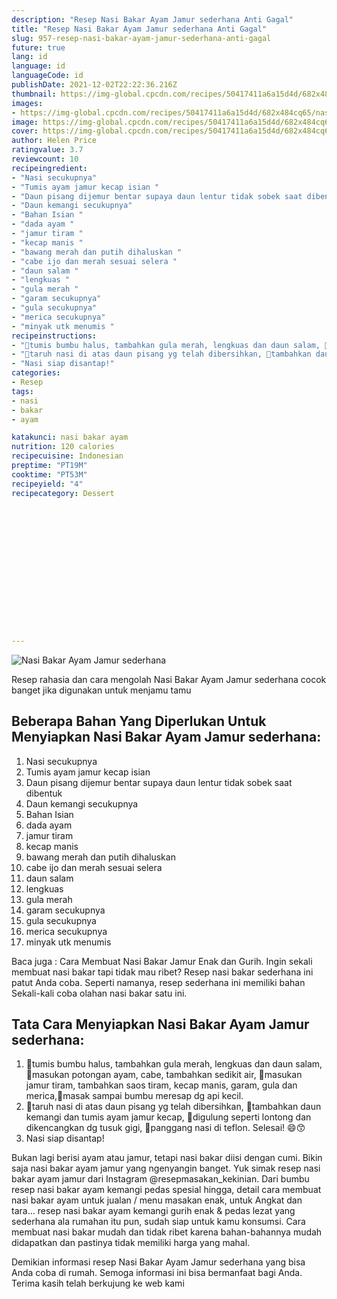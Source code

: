 ```yaml
---
description: "Resep Nasi Bakar Ayam Jamur sederhana Anti Gagal"
title: "Resep Nasi Bakar Ayam Jamur sederhana Anti Gagal"
slug: 957-resep-nasi-bakar-ayam-jamur-sederhana-anti-gagal
future: true
lang: id
language: id
languageCode: id
publishDate: 2021-12-02T22:22:36.216Z 
thumbnail: https://img-global.cpcdn.com/recipes/50417411a6a15d4d/682x484cq65/nasi-bakar-ayam-jamur-sederhana-foto-resep-utama.png
images:
- https://img-global.cpcdn.com/recipes/50417411a6a15d4d/682x484cq65/nasi-bakar-ayam-jamur-sederhana-foto-resep-utama.png
image: https://img-global.cpcdn.com/recipes/50417411a6a15d4d/682x484cq65/nasi-bakar-ayam-jamur-sederhana-foto-resep-utama.png
cover: https://img-global.cpcdn.com/recipes/50417411a6a15d4d/682x484cq65/nasi-bakar-ayam-jamur-sederhana-foto-resep-utama.png
author: Helen Price
ratingvalue: 3.7
reviewcount: 10
recipeingredient:
- "Nasi secukupnya"
- "Tumis ayam jamur kecap isian "
- "Daun pisang dijemur bentar supaya daun lentur tidak sobek saat dibentuk "
- "Daun kemangi secukupnya"
- "Bahan Isian "
- "dada ayam "
- "jamur tiram "
- "kecap manis "
- "bawang merah dan putih dihaluskan "
- "cabe ijo dan merah sesuai selera "
- "daun salam "
- "lengkuas "
- "gula merah "
- "garam secukupnya"
- "gula secukupnya"
- "merica secukupnya"
- "minyak utk menumis "
recipeinstructions:
- "🌸tumis bumbu halus, tambahkan gula merah, lengkuas dan daun salam, 🌸masukan potongan ayam, cabe, tambahkan sedikit air, 🌸masukan jamur tiram, tambahkan saos tiram, kecap manis, garam, gula dan merica,🌸masak sampai bumbu meresap dg api kecil."
- "🌸taruh nasi di atas daun pisang yg telah dibersihkan, 🌸tambahkan daun kemangi dan tumis ayam jamur kecap, 🌸digulung seperti lontong dan dikencangkan dg tusuk gigi, 🌸panggang nasi di teflon. Selesai! 😄😙"
- "Nasi siap disantap!"
categories:
- Resep
tags:
- nasi
- bakar
- ayam

katakunci: nasi bakar ayam 
nutrition: 120 calories
recipecuisine: Indonesian
preptime: "PT19M"
cooktime: "PT53M"
recipeyield: "4"
recipecategory: Dessert


     
    
    
    
    
    
    
    
    
    
    
      
    
---
```



![Nasi Bakar Ayam Jamur sederhana](https://img-global.cpcdn.com/recipes/50417411a6a15d4d/682x484cq65/nasi-bakar-ayam-jamur-sederhana-foto-resep-utama.png)

Resep rahasia dan cara mengolah  Nasi Bakar Ayam Jamur sederhana cocok banget jika digunakan untuk menjamu tamu

<!--inarticleads1-->

## Beberapa Bahan Yang Diperlukan Untuk Menyiapkan Nasi Bakar Ayam Jamur sederhana:

1. Nasi secukupnya
1. Tumis ayam jamur kecap isian 
1. Daun pisang dijemur bentar supaya daun lentur tidak sobek saat dibentuk 
1. Daun kemangi secukupnya
1. Bahan Isian 
1. dada ayam 
1. jamur tiram 
1. kecap manis 
1. bawang merah dan putih dihaluskan 
1. cabe ijo dan merah sesuai selera 
1. daun salam 
1. lengkuas 
1. gula merah 
1. garam secukupnya
1. gula secukupnya
1. merica secukupnya
1. minyak utk menumis 

Baca juga : Cara Membuat Nasi Bakar Jamur Enak dan Gurih. Ingin sekali membuat nasi bakar tapi tidak mau ribet? Resep nasi bakar sederhana ini patut Anda coba. Seperti namanya, resep sederhana ini memiliki bahan Sekali-kali coba olahan nasi bakar satu ini. 

<!--inarticleads2-->

## Tata Cara Menyiapkan Nasi Bakar Ayam Jamur sederhana:

1. 🌸tumis bumbu halus, tambahkan gula merah, lengkuas dan daun salam, 🌸masukan potongan ayam, cabe, tambahkan sedikit air, 🌸masukan jamur tiram, tambahkan saos tiram, kecap manis, garam, gula dan merica,🌸masak sampai bumbu meresap dg api kecil.
1. 🌸taruh nasi di atas daun pisang yg telah dibersihkan, 🌸tambahkan daun kemangi dan tumis ayam jamur kecap, 🌸digulung seperti lontong dan dikencangkan dg tusuk gigi, 🌸panggang nasi di teflon. Selesai! 😄😙
1. Nasi siap disantap!


Bukan lagi berisi ayam atau jamur, tetapi nasi bakar diisi dengan cumi. Bikin saja nasi bakar ayam jamur yang ngenyangin banget. Yuk simak resep nasi bakar ayam jamur dari Instagram @resepmasakan_kekinian. Dari bumbu resep nasi bakar ayam kemangi pedas spesial hingga, detail cara membuat nasi bakar ayam untuk jualan / menu masakan enak, untuk Angkat dan tara… resep nasi bakar ayam kemangi gurih enak &amp; pedas lezat yang sederhana ala rumahan itu pun, sudah siap untuk kamu konsumsi. Cara membuat nasi bakar mudah dan tidak ribet karena bahan-bahannya mudah didapatkan dan pastinya tidak memiliki harga yang mahal. 

Demikian informasi  resep Nasi Bakar Ayam Jamur sederhana   yang bisa Anda coba di rumah. Semoga informasi ini bisa bermanfaat bagi Anda. Terima kasih telah berkujung ke web kami
